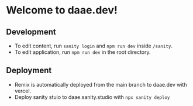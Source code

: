 # Welcome to daae.dev!

## Development

- To edit content, run `sanity login` and `npm run dev` inside `/sanity`.
- To edit application, run `npm run dev` in the root directory.

## Deployment

- Remix is automatically deployed from the main branch to daae.dev with vercel.
- Deploy sanity stuio to daae.sanity.studio with `npx sanity deploy`
